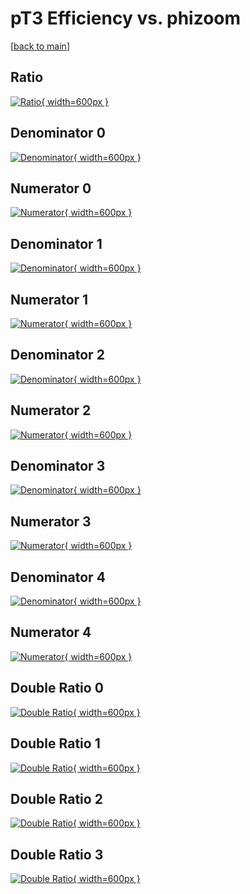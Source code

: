 # pT3 Efficiency vs. phizoom

[[back to main](./)]



## Ratio

[![Ratio](../mtv/var/pT3_base_321_-1_eff_phizoom.png){ width=600px }](../mtv/var/pT3_base_321_-1_eff_phizoom.pdf)

## Denominator 0

[![Denominator](../mtv/den/pT3_base_321_-1_eff_phizoom_den0.png){ width=600px }](../mtv/den/pT3_base_321_-1_eff_phizoom_den0.pdf)

## Numerator 0

[![Numerator](../mtv/num/pT3_base_321_-1_eff_phizoom_num0.png){ width=600px }](../mtv/num/pT3_base_321_-1_eff_phizoom_num0.pdf)

## Denominator 1

[![Denominator](../mtv/den/pT3_base_321_-1_eff_phizoom_den1.png){ width=600px }](../mtv/den/pT3_base_321_-1_eff_phizoom_den1.pdf)

## Numerator 1

[![Numerator](../mtv/num/pT3_base_321_-1_eff_phizoom_num1.png){ width=600px }](../mtv/num/pT3_base_321_-1_eff_phizoom_num1.pdf)

## Denominator 2

[![Denominator](../mtv/den/pT3_base_321_-1_eff_phizoom_den2.png){ width=600px }](../mtv/den/pT3_base_321_-1_eff_phizoom_den2.pdf)

## Numerator 2

[![Numerator](../mtv/num/pT3_base_321_-1_eff_phizoom_num2.png){ width=600px }](../mtv/num/pT3_base_321_-1_eff_phizoom_num2.pdf)

## Denominator 3

[![Denominator](../mtv/den/pT3_base_321_-1_eff_phizoom_den3.png){ width=600px }](../mtv/den/pT3_base_321_-1_eff_phizoom_den3.pdf)

## Numerator 3

[![Numerator](../mtv/num/pT3_base_321_-1_eff_phizoom_num3.png){ width=600px }](../mtv/num/pT3_base_321_-1_eff_phizoom_num3.pdf)

## Denominator 4

[![Denominator](../mtv/den/pT3_base_321_-1_eff_phizoom_den4.png){ width=600px }](../mtv/den/pT3_base_321_-1_eff_phizoom_den4.pdf)

## Numerator 4

[![Numerator](../mtv/num/pT3_base_321_-1_eff_phizoom_num4.png){ width=600px }](../mtv/num/pT3_base_321_-1_eff_phizoom_num4.pdf)

## Double Ratio 0

[![Double Ratio](../mtv/ratio/pT3_base_321_-1_eff_phizoom_ratio0.png){ width=600px }](../mtv/ratio/pT3_base_321_-1_eff_phizoom_ratio0.pdf)

## Double Ratio 1

[![Double Ratio](../mtv/ratio/pT3_base_321_-1_eff_phizoom_ratio1.png){ width=600px }](../mtv/ratio/pT3_base_321_-1_eff_phizoom_ratio1.pdf)

## Double Ratio 2

[![Double Ratio](../mtv/ratio/pT3_base_321_-1_eff_phizoom_ratio2.png){ width=600px }](../mtv/ratio/pT3_base_321_-1_eff_phizoom_ratio2.pdf)

## Double Ratio 3

[![Double Ratio](../mtv/ratio/pT3_base_321_-1_eff_phizoom_ratio3.png){ width=600px }](../mtv/ratio/pT3_base_321_-1_eff_phizoom_ratio3.pdf)

